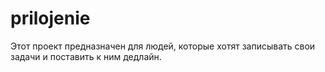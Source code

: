 # prilojenie
Этот проект предназначен для людей, которые хотят записывать свои задачи и поставить к ним дедлайн.
